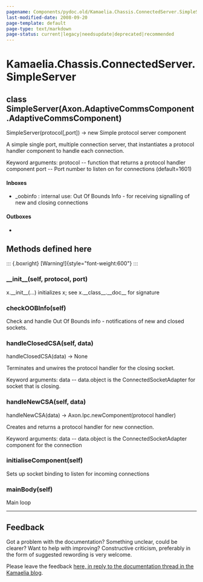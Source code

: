 ```yaml
---
pagename: Components/pydoc.old/Kamaelia.Chassis.ConnectedServer.SimpleServer
last-modified-date: 2008-09-20
page-template: default
page-type: text/markdown
page-status: current|legacy|needsupdate|deprecated|recommended
---
```

Kamaelia.Chassis.ConnectedServer.SimpleServer
=============================================

class SimpleServer(Axon.AdaptiveCommsComponent.AdaptiveCommsComponent)
----------------------------------------------------------------------

SimpleServer(protocol\[,port\]) -\> new Simple protocol server component

A simple single port, multiple connection server, that instantiates a
protocol handler component to handle each connection.

Keyword arguments: protocol \-- function that returns a protocol handler
component port \-- Port number to listen on for connections
(default=1601)

#### Inboxes

-   \_oobinfo : internal use: Out Of Bounds Info - for receiving
    signalling of new and closing connections

#### Outboxes

-   

Methods defined here
--------------------

::: {.boxright}
[Warning!]{style="font-weight:600"}
:::

### \_\_init\_\_(self, protocol, port)

x.\_\_init\_\_(\...) initializes x; see x.\_\_class\_\_.\_\_doc\_\_ for
signature

### checkOOBInfo(self)

Check and handle Out Of Bounds info - notifications of new and closed
sockets.

### handleClosedCSA(self, data)

handleClosedCSA(data) -\> None

Terminates and unwires the protocol handler for the closing socket.

Keyword arguments: data \-- data.object is the ConnectedSocketAdapter
for socket that is closing.

### handleNewCSA(self, data)

handleNewCSA(data) -\> Axon.Ipc.newComponent(protocol handler)

Creates and returns a protocol handler for new connection.

Keyword arguments: data \-- data.object is the ConnectedSocketAdapter
component for the connection

### initialiseComponent(self)

Sets up socket binding to listen for incoming connections

### mainBody(self)

Main loop

------------------------------------------------------------------------

Feedback
--------

Got a problem with the documentation? Something unclear, could be
clearer? Want to help with improving? Constructive criticism, preferably
in the form of suggested rewording is very welcome.

Please leave the feedback [here, in reply to the documentation thread in
the Kamaelia
blog](http://kamaelia.sourceforge.net/cgi-bin/blog/blog.cgi?rm=addpostcomment&postid=1131454685).
